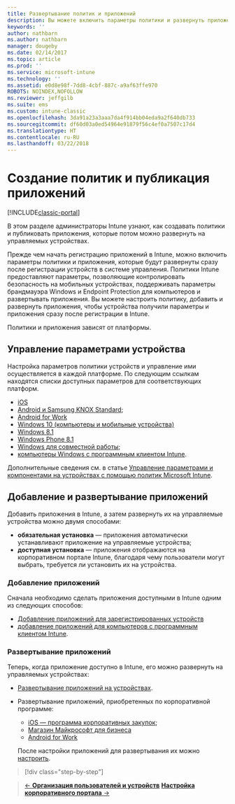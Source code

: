 ```yaml
---
title: Развертывание политик и приложений
description: Вы можете включить параметры политики и развернуть приложения, которые будут применяться сразу после регистрации устройств в системе управления.
keywords: ''
author: nathbarn
ms.author: nathbarn
manager: dougeby
ms.date: 02/14/2017
ms.topic: article
ms.prod: ''
ms.service: microsoft-intune
ms.technology: ''
ms.assetid: e0d8e98f-7dd8-4cbf-887c-a9af63ffe970
ROBOTS: NOINDEX,NOFOLLOW
ms.reviewer: jeffgilb
ms.suite: ems
ms.custom: intune-classic
ms.openlocfilehash: 3da91a23a3aaa7da4f914bb04eda9a2f640db733
ms.sourcegitcommit: df60d03a0ed54964e91879f56c4ef0a7507c17d4
ms.translationtype: HT
ms.contentlocale: ru-RU
ms.lasthandoff: 03/22/2018
---
```

# <a name="create-policies-and-publish-apps"></a>Создание политик и публикация приложений

[!INCLUDE[classic-portal](../includes/classic-portal.md)]

В этом разделе администраторы Intune узнают, как создавать политики и публиковать приложения, которые потом можно развернуть на управляемых устройствах.

Прежде чем начать регистрацию приложений в Intune, можно включить параметры политики и приложения, которые будут развернуты сразу после регистрации устройств в системе управления. Политики Intune предоставляют параметры, позволяющие контролировать безопасность на мобильных устройствах, поддерживать параметры брандмауэра Windows и Endpoint Protection для компьютеров и развертывать приложения. Вы можете настроить политику, добавить и развернуть приложения, чтобы устройства получили параметры и приложения сразу после регистрации в Intune.

Политики и приложения зависят от платформы.

## <a name="manage-device-settings"></a>Управление параметрами устройства

 Настройка параметров политики устройств и управление ими осуществляется в каждой платформе. По следующим ссылкам находятся списки доступных параметров для соответствующих платформ.

- [iOS](/intune-classic/deploy-use/ios-policy-settings-in-microsoft-intune)
- [Android и Samsung KNOX Standard](/intune-classic/deploy-use/android-policy-settings-in-microsoft-intune);
- [Android for Work](/intune-classic/deploy-use/android-for-work-policy-settings-in-microsoft-intune)
- [Windows 10 (компьютеры и мобильные устройства)](/intune-classic/deploy-use/windows-10-policy-settings-in-microsoft-intune)
- [Windows 8.1](/intune-classic/deploy-use/windows-configuration-policy-settings-in-microsoft-intune)
- [Windows Phone 8.1](/intune-classic/deploy-use/windows-phone-8-1-policy-settings-in-microsoft-intune)
- [Windows для совместной работы](/intune-classic/deploy-use/windows-team-configuration-policy-settings-in-microsoft-intune);
- [компьютеры Windows с программным клиентом Intune](/intune-classic/deploy-use/policies-to-protect-windows-pcs-in-microsoft-intune).

Дополнительные сведения см. в статье [Управление параметрами и компонентами на устройствах с помощью политик Microsoft Intune](/intune-classic/deploy-use/manage-settings-and-features-on-your-devices-with-microsoft-intune-policies).

## <a name="add-and-deploy-apps"></a>Добавление и развертывание приложений

Добавить приложения в Intune, а затем развернуть их на управляемые устройства можно двумя способами:
- **обязательная установка** — приложения автоматически устанавливают приложение на управляемые устройства;
- **доступная установка** — приложения отображаются на корпоративном портале Intune, благодаря чему пользователи могут выбрать, требуется ли установить их на устройства.

### <a name="add-apps"></a>Добавление приложений

Сначала необходимо сделать приложения доступными в Intune одним из следующих способов:
- [Добавление приложений для зарегистрированных устройств](/intune-classic/deploy-use/add-apps-for-mobile-devices-in-microsoft-intune)
- [добавление приложений для компьютеров с программным клиентом Intune](/intune-classic/deploy-use/add-apps-for-windows-pcs-in-microsoft-intune).

### <a name="deploy-apps"></a>Развертывание приложений

Теперь, когда приложение доступно в Intune, его можно развернуть на управляемых устройствах:
- [Развертывание приложений на устройствах](/intune-classic/deploy-use/deploy-use/deploy-apps-in-microsoft-intune).
- Развертывание приложений, приобретенных по корпоративной программе:
    - [iOS — программа корпоративных закупок](/intune-classic/deploy-use/manage-ios-apps-you-purchased-through-a-volume-purchase-program-with-microsoft-intune);
    - [Магазин Майкрософт для бизнеса](/intune-classic/deploy-use/manage-apps-you-purchased-from-the-windows-store-for-business-with-microsoft-intune)
    - [Android for Work](/intune-classic/deploy-use/android-for-work-apps)

    После настройки приложений для развертывания их можно [настроить](/intune-classic/deploy-use/monitor-apps-in-microsoft-intune).

>[!div class="step-by-step"]

>[&larr; **Организация пользователей и устройств**](.\start-with-a-paid-subscription-to-microsoft-intune-step-5.md)       [**Настройка корпоративного портала** &rarr;](/intune/company-portal-customize)  
